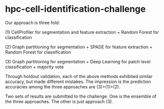 # hpc-cell-identification-challenge

Our approach is three fold:

(1) CellProfiler for segmentation and feature extraction + Random Forest for classification

(2) Graph partitioning for segmentation + SPADE for feature extraction + Random Forest for classification

(3) Graph partitioning for segmentation + Deep Learning for patch level classification + majority vote


Through holdout validation, each of the above methods exhibited similar accuracy, but made different mistakes. The impression is the prediction accuracies among the three approaches are (3)>(1)>(2). 

Two sets of results are submitted to the challenge. One is the ensemble of the three approaches. The other is just approach (3). 

